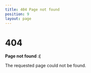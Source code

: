 ```yaml
---
title: 404 Page not found
position: 9
layout: page
---
```


# 404

**Page not found :(**

The requested page could not be found.
